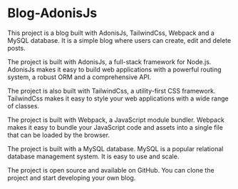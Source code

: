 # Blog-AdonisJs

This project is a blog built with AdonisJs, TailwindCss, Webpack and a MySQL database. It is a simple blog where users can create, edit and delete posts. 

The project is built with AdonisJs, a full-stack framework for Node.js. AdonisJs makes it easy to build web applications with a powerful routing system, a robust ORM and a comprehensive API.

The project is also built with TailwindCss, a utility-first CSS framework. TailwindCss makes it easy to style your web applications with a wide range of classes.

The project is built with Webpack, a JavaScript module bundler. Webpack makes it easy to bundle your JavaScript code and assets into a single file that can be loaded by the browser.

The project is built with a MySQL database. MySQL is a popular relational database management system. It is easy to use and scale.

The project is open source and available on GitHub. You can clone the project and start developing your own blog.
